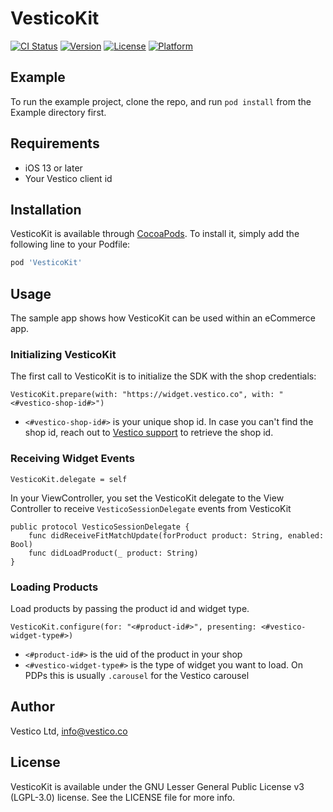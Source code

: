 # VesticoKit

[![CI Status](https://img.shields.io/travis/557660/VesticoKit.svg?style=flat)](https://travis-ci.org/557660/VesticoKit)
[![Version](https://img.shields.io/cocoapods/v/VesticoKit.svg?style=flat)](https://cocoapods.org/pods/VesticoKit)
[![License](https://img.shields.io/cocoapods/l/VesticoKit.svg?style=flat)](https://cocoapods.org/pods/VesticoKit)
[![Platform](https://img.shields.io/cocoapods/p/VesticoKit.svg?style=flat)](https://cocoapods.org/pods/VesticoKit)

## Example

To run the example project, clone the repo, and run `pod install` from the Example directory first.

## Requirements

- iOS 13 or later
- Your Vestico client id

## Installation

VesticoKit is available through [CocoaPods](https://cocoapods.org). To install
it, simply add the following line to your Podfile:

```ruby
pod 'VesticoKit'
```

## Usage

The sample app shows how VesticoKit can be used within an eCommerce app.

### Initializing VesticoKit
The first call to VesticoKit is to initialize the SDK with the shop credentials: 
```
VesticoKit.prepare(with: "https://widget.vestico.co", with: "<#vestico-shop-id#>")
```
- `<#vestico-shop-id#>` is your unique shop id. In case you can't find the shop id, reach out to [Vestico support](help@vestico.co) to retrieve the shop id.

### Receiving Widget Events

```
VesticoKit.delegate = self
```

In your ViewController, you set the VesticoKit delegate to the View Controller to receive `VesticoSessionDelegate` events from VesticoKit

```
public protocol VesticoSessionDelegate {
	func didReceiveFitMatchUpdate(forProduct product: String, enabled: Bool)
	func didLoadProduct(_ product: String)
}
```


### Loading Products
Load products by passing the product id and widget type.
```
VesticoKit.configure(for: "<#product-id#>", presenting: <#vestico-widget-type#>)
```
- `<#product-id#>` is the uid of the product in your shop
- `<#vestico-widget-type#>` is the type of widget you want to load. On PDPs this is usually `.carousel` for the Vestico carousel


## Author

Vestico Ltd, info@vestico.co

## License

VesticoKit is available under the GNU Lesser General Public License v3 (LGPL-3.0) license. See the LICENSE file for more info.
